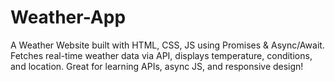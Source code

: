# Weather-App
A Weather Website built with HTML, CSS, JS using Promises &amp; Async/Await. Fetches real-time weather data via API, displays temperature, conditions, and location. Great for learning APIs, async JS, and responsive design! 
